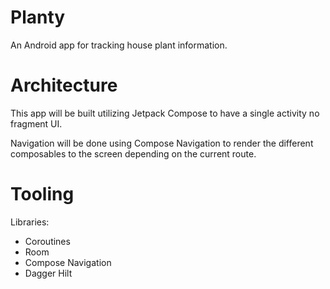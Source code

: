 # Planty
An Android app for tracking house plant information.

# Architecture
This app will be built utilizing Jetpack Compose to have a single activity no fragment UI.

Navigation will be done using Compose Navigation to render the different composables to the screen depending on the current route. 

# Tooling 

Libraries: 
* Coroutines
* Room
* Compose Navigation
* Dagger Hilt
